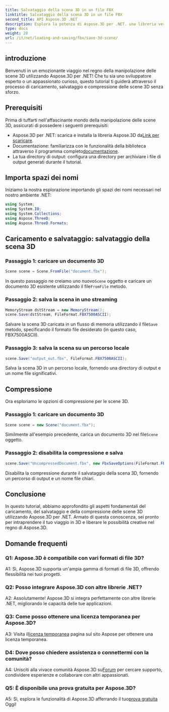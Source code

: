 ```yaml
---
title: Salvataggio della scena 3D in un file FBX
linktitle: Salvataggio della scena 3D in un file FBX
second_title: API Aspose.3D .NET
description: Esplora la potenza di Aspose.3D per .NET. una libreria versatile per una perfetta manipolazione delle scene 3D. Carica, salva e comprimi senza sforzo.
type: docs
weight: 20
url: /it/net/loading-and-saving/fbx/save-3d-scene/
---
```

## introduzione

Benvenuti in un emozionante viaggio nel regno della manipolazione delle scene 3D utilizzando Aspose.3D per .NET! Che tu sia uno sviluppatore esperto o un appassionato curioso, questo tutorial ti guiderà attraverso il processo di caricamento, salvataggio e compressione delle scene 3D senza sforzo.

## Prerequisiti

Prima di tuffarti nell'affascinante mondo della manipolazione delle scene 3D, assicurati di possedere i seguenti prerequisiti:

-  Aspose.3D per .NET: scarica e installa la libreria Aspose.3D da[Link per scaricare](https://releases.aspose.com/3d/net/).
-  Documentazione: familiarizza con le funzionalità della biblioteca attraverso il programma completo[documentazione](https://reference.aspose.com/3d/net/).
- La tua directory di output: configura una directory per archiviare i file di output generati durante il tutorial.

## Importa spazi dei nomi

Iniziamo la nostra esplorazione importando gli spazi dei nomi necessari nel nostro ambiente .NET:

```csharp
using System;
using System.IO;
using System.Collections;
using Aspose.ThreeD;
using Aspose.ThreeD.Formats;
```

## Caricamento e salvataggio: salvataggio della scena 3D

### Passaggio 1: caricare un documento 3D

```csharp
Scene scene = Scene.FromFile("document.fbx");
```

 In questo passaggio ne creiamo uno nuovo`Scene` oggetto e caricare un documento 3D esistente utilizzando il file`FromFile` metodo.

### Passaggio 2: salva la scena in uno streaming

```csharp
MemoryStream dstStream = new MemoryStream();
scene.Save(dstStream, FileFormat.FBX7500ASCII);
```

 Salvare la scena 3D caricata in un flusso di memoria utilizzando il file`Save` metodo, specificando il formato file desiderato (in questo caso, FBX7500ASCII).


### Passaggio 3: salva la scena su un percorso locale

```csharp
scene.Save("output_out.fbx", FileFormat.FBX7500ASCII);
```

Salva la scena 3D in un percorso locale, fornendo una directory di output e un nome file significativi.

## Compressione

Ora esploriamo le opzioni di compressione per le scene 3D.

### Passaggio 1: caricare un documento 3D

```csharp
Scene scene = new Scene("document.fbx");
```

 Similmente all'esempio precedente, carica un documento 3D nel file`Scene` oggetto.

### Passaggio 2: disabilita la compressione e salva

```csharp
scene.Save("UncompressedDocument.fbx", new FbxSaveOptions(FileFormat.FBX7500ASCII) { EnableCompression = false });
```

Disabilita la compressione durante il salvataggio della scena 3D, fornendo un percorso di output e un nome file chiari.

## Conclusione

In questo tutorial, abbiamo approfondito gli aspetti fondamentali del caricamento, del salvataggio e della compressione delle scene 3D utilizzando Aspose.3D per .NET. Armato di questa conoscenza, sei pronto per intraprendere il tuo viaggio in 3D e liberare le possibilità creative nel regno di Aspose.3D.

## Domande frequenti

### Q1: Aspose.3D è compatibile con vari formati di file 3D?

A1: Sì, Aspose.3D supporta un'ampia gamma di formati di file 3D, offrendo flessibilità nei tuoi progetti.

### Q2: Posso integrare Aspose.3D con altre librerie .NET?

A2: Assolutamente! Aspose.3D si integra perfettamente con altre librerie .NET, migliorando le capacità delle tue applicazioni.

### Q3: Come posso ottenere una licenza temporanea per Aspose.3D?

 A3: Visita il[licenza temporanea](https://purchase.aspose.com/temporary-license/) pagina sul sito Aspose per ottenere una licenza temporanea.

### D4: Dove posso chiedere assistenza o connettermi con la comunità?

 A4: Unisciti alla vivace comunità Aspose.3D su[Forum](https://forum.aspose.com/c/3d/18) per cercare supporto, condividere esperienze e collaborare con altri appassionati.

### Q5: È disponibile una prova gratuita per Aspose.3D?

 A5: Sì, esplora le funzionalità di Aspose.3D afferrando il tuo[prova gratuita](https://releases.aspose.com/) Oggi!